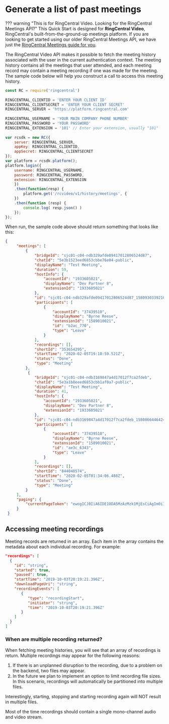 # Generate a list of past meetings

??? warning "This is for RingCentral Video. Looking for the RingCentral Meetings API?"
     This Quick Start is designed for **RingCentral Video**, RingCentral's built-from-the-ground-up meetings platform. If you are looking to get started using our older RingCentral Meetings API, we have just the [RingCentral Meetings guide for you](../../rcm/create-meeting/). 

The RingCentral Video API makes it possible to fetch the meeting history associated with the user in the current authentication context. The meeting history contains all the meetings that user attended, and each meeting record may contain a meeting recording if one was made for the meeting. The sample code below will help you construct a call to access this meeting history. 

```js tab="Javascript"
const RC = require('ringcentral')
 
RINGCENTRAL_CLIENTID = 'ENTER YOUR CLIENT ID'
RINGCENTRAL_CLIENTSECRET = 'ENTER YOUR CLIENT SECRET'
RINGCENTRAL_SERVER = 'https://platform.ringcentral.com'
  
RINGCENTRAL_USERNAME = 'YOUR MAIN COMPANY PHONE NUMBER'
RINGCENTRAL_PASSWORD = 'YOUR PASSWORD'
RINGCENTRAL_EXTENSION = '101' // Enter your extension, usually "101"
 
var rcsdk = new RC({
    server: RINGCENTRAL_SERVER,
    appKey: RINGCENTRAL_CLIENTID,
    appSecret: RINGCENTRAL_CLIENTSECRET
});
var platform = rcsdk.platform();
platform.login({
    username: RINGCENTRAL_USERNAME,
    password: RINGCENTRAL_PASSWORD,
    extension: RINGCENTRAL_EXTENSION
    })
    .then(function(resp) {
        platform.get('/rcvideo/v1/history/meetings', {
    })
    .then(function (resp) {
        console.log( resp.json() )
    });
});
```

When run, the sample code above should return something that looks like this:

```json
{
     "meetings": [
         {
             "bridgeId": "sjc01-c04-ndb329afde09417012806524d87",
             "chatId": "5e3b1523eed6853cbbe76e04-public",
             "displayName": "Test Meeting",
             "duration": 59,
             "hostInfo": {
                 "accountId": "1933605021",
                 "displayName": "Dev Partner 8",
                 "extensionId": "1933605021"
             },
             "id": "sjc01-c04-ndb329afde09417012806524d87_1580930339210!sjc01",
             "participants": [
                 {
                     "accountId": "37439510",
                     "displayName": "Byrne Reese",
                     "extensionId": "1589010021",
                     "id": "b2ac_770",
                     "type": "Leave"
                 }
             ],
             "recordings": [],
             "shortId": "353654295",
             "startTime": "2020-02-05T19:18:59.521Z",
             "status": "Done",
             "type": "Meeting"
         },
          {
             "bridgeId": "sjc01-c04-ndb3169847a4d17012f7ca2fdeb",
             "chatId": "5e3a1b8eeed6853cbb1af0a7-public",
             "displayName": "Test Meeting",
             "duration": 41,
             "hostInfo": {
                 "accountId": "1933605021",
                 "displayName": "Dev Partner 8",
                 "extensionId": "1933605021"
             },
             "id": "sjc01-c04-ndb3169847a4d17012f7ca2fdeb_1580866446424!sjc01",
             "participants": [
                 {
                     "accountId": "37439510",
                     "displayName": "Byrne Reese",
                     "extensionId": "1589010021",
                     "id": "ae3c_6343",
                     "type": "Leave"
                 }
             ],
             "recordings": [],
             "shortId": "844040574",
             "startTime": "2020-02-05T01:34:06.488Z",
             "status": "Done",
             "type": "Meeting"
         }
     ],
     "paging": {
         "currentPageToken": "ewogICJ0IiA6IDE1ODA5MzAzMzk1MjEsCiAgIm0iIDogInNqYzAxLWMwNC1uZGIzMjlhZmRlMDk0MTcwMTI4MDY1MjRkODdfMTU4MDkzMDMzOTIxMCFzamMwMSIKfQ=="
     }
 }
```

## Accessing meeting recordings

Meeting records are returned in an array. Each item in the array contains the metadata about each individual recording. For example:

```json
"recordings": [
  {
    "id": "string",
    "started": true,
    "paused": true,
    "startTime": "2019-10-03T20:19:21.396Z",
    "downloadPageUri": "string",
    "recordingEvents": [
       {
          "type": "recordingStart",
          "initiator": "string",
          "time": "2019-10-03T20:19:21.396Z"
       }
    ]
  }
]
```

### When are multiple recording returned?

When fetching meeting histories, you will see that an array of recordings is return. Multiple recordings may appear for the following reasons:

1. If there is an unplanned disruption to the recording, due to a problem on the backend, two files may appear.
2. In the future we plan to implement an option to limit recording file sizes. In this scenario, recordings will automatically be partitioned into multiple files.

Interestingly, starting, stopping and starting recording again will NOT result in multiple files.

Most of the time recordings should contain a single mono-channel audio and video stream.